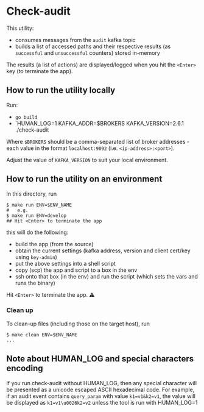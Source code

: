 # Check-audit

This utility:

* consumes messages from the `audit` kafka topic
* builds a list of accessed paths and their respective results (as `successful` and `unsuccessful`
counters) stored in-memory

The results (a list of actions) are displayed/logged when you hit the `<Enter>` key (to terminate the app).

## How to run the utility locally

Run:

* `go build`
* `HUMAN_LOG=1 KAFKA_ADDR=$BROKERS KAFKA_VERSION=2.6.1 ./check-audit

Where `$BROKERS` should be a comma-separated list of broker addresses -
each value in the format `localhost:9092` (i.e. `<ip-address>:<port>`).

Adjust the value of `KAFKA_VERSION` to suit your local environment.

## How to run the utility on an environment

In this directory, run

```shell
$ make run ENV=$ENV_NAME
#   e.g.
$ make run ENV=develop
## Hit <Enter> to terminate the app
```

this will do the following:

* build the app (from the source)
* obtain the current settings (kafka address, version and client cert/key using `key-admin`)
* put the above settings into a shell script
* copy (scp) the app and script to a box in the env
* ssh onto that box (in the env) and run the script (which sets the vars and runs the binary)

Hit `<Enter>` to terminate the app. :warning:

### Clean up

To clean-up files (including those on the target host), run

```shell
$ make clean ENV=$ENV_NAME
...
```

## Note about HUMAN_LOG and special characters encoding

If you run check-audit without HUMAN_LOG, then any special character will be presented as a unicode escaped ASCII hexadecimal code.
For example, if an audit event contains `query_param` with value `k1=v1&k2=v1`, the value will be displayed as `k1=v1\u0026k2=v2` unless the tool is run with HUMAN_LOG=1
